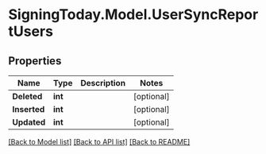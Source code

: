 
# SigningToday.Model.UserSyncReportUsers

## Properties

Name | Type | Description | Notes
------------ | ------------- | ------------- | -------------
**Deleted** | **int** |  | [optional] 
**Inserted** | **int** |  | [optional] 
**Updated** | **int** |  | [optional] 

[[Back to Model list]](../README.md#documentation-for-models)
[[Back to API list]](../README.md#documentation-for-api-endpoints)
[[Back to README]](../README.md)

